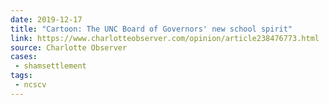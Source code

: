 ```yaml
---
date: 2019-12-17
title: "Cartoon: The UNC Board of Governors' new school spirit"
link: https://www.charlotteobserver.com/opinion/article238476773.html
source: Charlotte Observer
cases:
 - shamsettlement
tags:
 - ncscv
---
```

